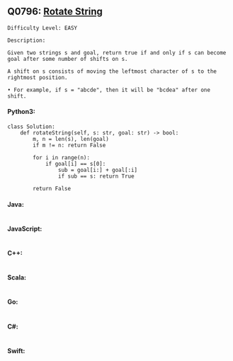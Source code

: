 ## Q0796: [Rotate String](https://leetcode.com/problems/rotate-string/)

```
Difficulty Level: EASY
```

```
Description:

Given two strings s and goal, return true if and only if s can become goal after some number of shifts on s.

A shift on s consists of moving the leftmost character of s to the rightmost position.

• For example, if s = "abcde", then it will be "bcdea" after one shift.
```

#### Python3:

```
class Solution:
    def rotateString(self, s: str, goal: str) -> bool:
        m, n = len(s), len(goal)
        if m != n: return False

        for i in range(n):
            if goal[i] == s[0]:
                sub = goal[i:] + goal[:i]
                if sub == s: return True

        return False
```

#### Java:

```

```

#### JavaScript:

```

```

#### C++:

```

```

#### Scala:

```

```

#### Go:

```

```

#### C#:

```

```

#### Swift:

```

```